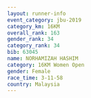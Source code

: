 ```yaml
---
layout: runner-info 
event_category: jbu-2019 
category_km: 16KM  
overall_rank: 163
gender_rank: 34
category_rank: 34
bib: 63045
name: NORHAMIZAH HASHIM
category: 16KM Women Open
gender: Female
race_time: 3-11-58
country: Malaysia
---
```

